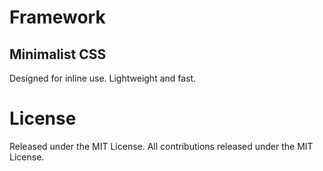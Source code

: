 # Framework

## Minimalist CSS

Designed for inline use. Lightweight and fast.

# License

Released under the MIT License. All contributions released under the MIT License.
